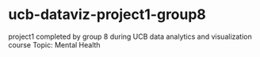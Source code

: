 # ucb-dataviz-project1-group8
project1 completed by group 8 during UCB data analytics and visualization course 
Topic: Mental Health